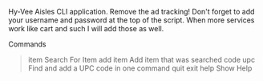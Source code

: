 Hy-Vee Aisles CLI application.  Remove the ad tracking!
Don't forget to add your username and password at the top of the script.
When more services work like cart and such I will add those as well.

Commands

> item
Search For Item
> add item
Add item that was searched
> code upc
Find and add a UPC code in one command
> quit
exit
> help
Show Help

